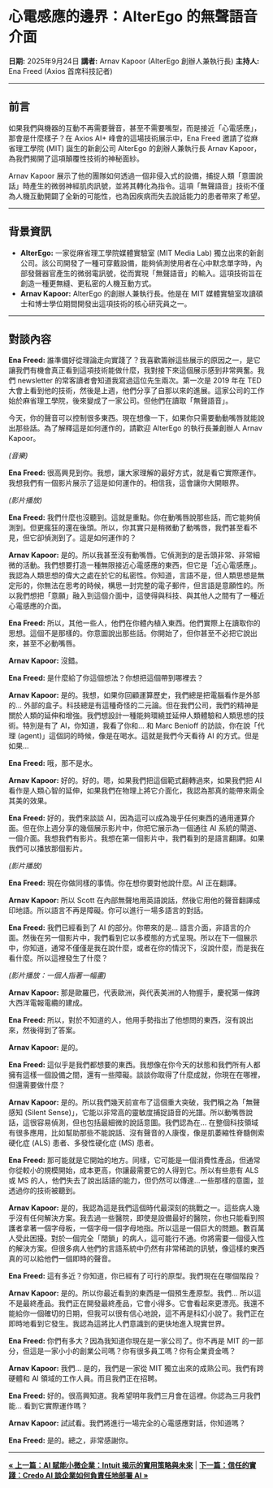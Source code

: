 # 心電感應的邊界：AlterEgo 的無聲語音介面

**日期:** 2025年9月24日
**講者:** Arnav Kapoor (AlterEgo 創辦人兼執行長)
**主持人:** Ena Freed (Axios 首席科技記者)

---

## 前言

如果我們與機器的互動不再需要聲音，甚至不需要嘴型，而是接近「心電感應」，那會是什麼樣子？在 Axios AI+ 峰會的這場技術展示中，Ena Freed 邀請了從麻省理工學院 (MIT) 誕生的新創公司 AlterEgo 的創辦人兼執行長 Arnav Kapoor，為我們揭開了這項顛覆性技術的神秘面紗。

Arnav Kapoor 展示了他的團隊如何透過一個非侵入式的設備，捕捉人類「意圖說話」時產生的微弱神經肌肉訊號，並將其轉化為指令。這項「無聲語音」技術不僅為人機互動開闢了全新的可能性，也為因疾病而失去說話能力的患者帶來了希望。

---

## 背景資訊

*   **AlterEgo:** 一家從麻省理工學院媒體實驗室 (MIT Media Lab) 獨立出來的新創公司。該公司開發了一種可穿戴設備，能夠偵測使用者在心中默念單字時，內部發聲器官產生的微弱電訊號，從而實現「無聲語音」的輸入。這項技術旨在創造一種更無縫、更私密的人機互動方式。
*   **Arnav Kapoor:** AlterEgo 的創辦人兼執行長。他是在 MIT 媒體實驗室攻讀碩士和博士學位期間開發出這項技術的核心研究員之一。

---

## 對談內容

**Ena Freed:** 誰準備好從理論走向實踐了？我喜歡籌辦這些展示的原因之一，是它讓我們有機會真正看到這項技術能做什麼，我對接下來這個展示感到非常興奮。我們 newsletter 的常客讀者會知道我寫過這位先生兩次。第一次是 2019 年在 TED 大會上看到他的技術，然後是上週，他們分享了自那以來的進展。這家公司的工作始於麻省理工學院，後來變成了一家公司。但他們在讀取「無聲語音」。

今天，你的聲音可以控制很多東西。現在想像一下，如果你只需要動動嘴唇就能說出那些話。為了解釋這是如何運作的，請歡迎 AlterEgo 的執行長兼創辦人 Arnav Kapoor。

*(音樂)*

**Ena Freed:** 很高興見到你。我想，讓大家理解的最好方式，就是看它實際運作。我想我們有一個影片展示了這是如何運作的。相信我，這會讓你大開眼界。

*(影片播放)*

**Ena Freed:** 我們什麼也沒聽到。這就是重點。你在動嘴唇說那些話，而它能夠偵測到。但更瘋狂的還在後頭。所以，你其實只是稍微動了動嘴唇，我們甚至看不見，但它卻偵測到了。這是如何運作的？

**Arnav Kapoor:** 是的。所以我甚至沒有動嘴唇。它偵測到的是舌頭非常、非常細微的活動。我們想要打造一種無限接近心電感應的東西，但它是「近心電感應」。我認為人類思想的偉大之處在於它的私密性。你知道，言語不是，但人類思想是無定形的，你無法在思考的時候，構思一封完整的電子郵件，但言語是意願性的。所以我們想把「意願」融入到這個介面中，這使得與科技、與其他人之間有了一種近心電感應的介面。

**Ena Freed:** 所以，其他一些人，他們在你體內植入東西。他們實際上在讀取你的思想。這個不是那樣的。你意圖說出那些話。你開始了，但你甚至不必把它說出來，甚至不必動嘴唇。

**Arnav Kapoor:** 沒錯。

**Ena Freed:** 是什麼給了你這個想法？你想把這個帶到哪裡去？

**Arnav Kapoor:** 是的。我想，如果你回顧運算歷史，我們總是把電腦看作是外部的... 外部的盒子。科技總是有這種奇怪的二元論。但在我們公司，我們的精神是關於人類的延伸和增強。我們想設計一種能夠環繞並延伸人類體驗和人類思想的技術。特別是有了 AI，你知道，我看了你和... 和 Marc Benioff 的訪談，你在說「代理 (agent)」這個詞的時候，像是在喝水。這就是我們今天看待 AI 的方式。但是如果...

**Ena Freed:** 哦，那不是水。

**Arnav Kapoor:** 好的。好的。嗯，如果我們把這個範式翻轉過來，如果我們把 AI 看作是人類心智的延伸，如果我們在物理上將它介面化，我認為那真的能帶來兩全其美的效果。

**Ena Freed:** 好的，我們來談談 AI，因為這可以成為幾乎任何東西的通用運算介面。但在你上週分享的幾個展示影片中，你把它展示為一個通往 AI 系統的閘道、一個介面。我想我們有影片。我想在第一個影片中，我們看到的是語言翻譯。如果我們可以播放那個影片。

*(影片播放)*

**Ena Freed:** 現在你做同樣的事情。你在想你要對他說什麼。AI 正在翻譯。

**Arnav Kapoor:** 所以 Scott 在內部無聲地用英語說話，然後它用他的聲音翻譯成印地語。所以語言不再是障礙。你可以進行一場多語言的對話。

**Ena Freed:** 我們已經看到了 AI 的部分。你帶來的是... 語言介面，非語言的介面。然後在另一個影片中，我們看到它以多模態的方式呈現。所以在下一個展示中，你知道，通常不僅僅是我在說什麼，或者在你的情況下，沒說什麼，而是我在看什麼。所以這裡發生了什麼？

*(影片播放：一個人指著一幅畫)*

**Arnav Kapoor:** 那是歐羅巴，代表歐洲，與代表美洲的人物握手，慶祝第一條跨大西洋電報電纜的建成。

**Ena Freed:** 所以，對於不知道的人，他用手勢指出了他想問的東西，沒有說出來，然後得到了答案。

**Arnav Kapoor:** 是的。

**Ena Freed:** 這似乎是我們都想要的東西。我想像在你今天的狀態和我們所有人都擁有這樣一個設備之間，還有一些障礙。談談你取得了什麼成就，你現在在哪裡，但還需要做什麼？

**Arnav Kapoor:** 是的。所以我們幾天前宣布了這個重大突破，我們稱之為「無聲感知 (Silent Sense)」，它能以非常高的靈敏度捕捉語音的光譜。所以動嘴唇說話，這很容易偵測，但也包括最細微的說話意圖。我們認為在... 在整個科技領域有很多應用，比如幫助那些不能說話、沒有聲音的人康復，像是肌萎縮性脊髓側索硬化症 (ALS) 患者、多發性硬化症 (MS) 患者。

**Ena Freed:** 那可能就是它開始的地方。同樣，它可能是一個消費性產品，但通常你從較小的規模開始，成本更高，你讓最需要它的人得到它。所以有些患有 ALS 或 MS 的人，他們失去了說出話語的能力，但仍然可以傳達...一些那樣的意圖，並透過你的技術被聽到。

**Arnav Kapoor:** 是的，我認為這是我們這個時代最深刻的挑戰之一。這些病人幾乎沒有任何解決方案。我去過一些醫院，即使是設備最好的醫院，你也只能看到照護者拿著一個字母板，一個字母一個字母地指。所以這是一個巨大的問題。數百萬人受此困擾。對於一個完全「閉鎖」的病人，這可能行不通。你將需要一個侵入性的解決方案。但很多病人他們的言語系統中仍然有非常稀疏的訊號，像這樣的東西真的可以給他們一個即時的聲音。

**Ena Freed:** 這有多近？你知道，你已經有了可行的原型。我們現在在哪個階段？

**Arnav Kapoor:** 是的。所以你最近看到的東西是一個預生產原型。我們... 所以這不是最終產品。我們正在開發最終產品，它會小得多。它會看起來更漂亮。我還不能給你一個確切的日期，但我可以很有信心地說，這不再是科幻小說了。我們正在即時地看到它發生。我認為這將比人們意識到的更快地進入現實世界。

**Ena Freed:** 你們有多大？因為我知道你現在是一家公司了。你不再是 MIT 的一部分，但這是一家小小的創業公司嗎？你有很多員工嗎？你有企業資金嗎？

**Arnav Kapoor:** 我們... 是的，我們是一家從 MIT 獨立出來的成熟公司。我們有跨硬體和 AI 領域的工作人員。而且我們正在招聘。

**Ena Freed:** 好的。很高興知道。我希望明年我們三月會在這裡。你認為三月我們能... 看到它實際運作嗎？

**Arnav Kapoor:** 試試看。我們將進行一場完全的心電感應對話，你知道嗎？

**Ena Freed:** 是的。總之，非常感謝你。

---
[**&laquo; 上一篇：AI 賦能小微企業：Intuit 揭示的實用策略與未來**](../sections/07-intuit-sme-ai.md) | [**下一篇：信任的實踐：Credo AI 談企業如何負責任地部署 AI &raquo;**](../sections/09-credo-ai-governance.md)
